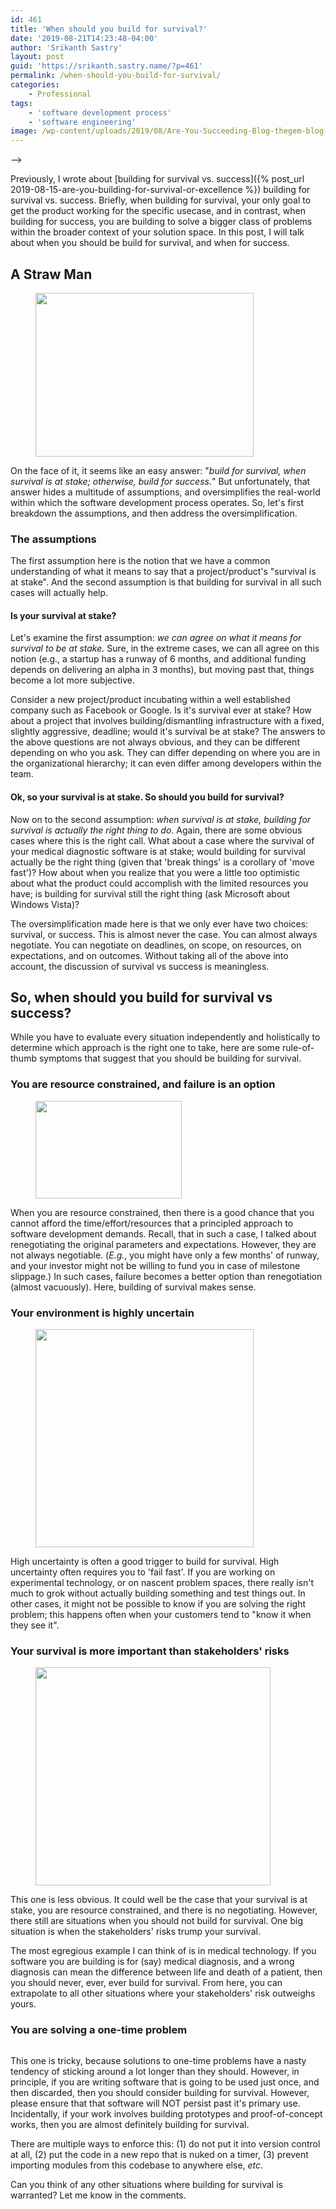 ```yaml
---
id: 461
title: 'When should you build for survival?'
date: '2019-08-21T14:23:48-04:00'
author: 'Srikanth Sastry'
layout: post
guid: 'https://srikanth.sastry.name/?p=461'
permalink: /when-should-you-build-for-survival/
categories:
    - Professional
tags:
    - 'software development process'
    - 'software engineering'
image: /wp-content/uploads/2019/08/Are-You-Succeeding-Blog-thegem-blog-default-1024x512.jpg
---
```


<!-- wp:image {"align":"center","id":463} -->
<!-- <div class="wp-block-image"><figure class="aligncenter"><img src="https://srikanth.sastry.name/wp-content/uploads/2019/08/Are-You-Succeeding-Blog-thegem-blog-default-1024x512.jpg" alt="" class="wp-image-463"/><!-- <figcaption>source: http://beaconbusinessmarketing.com/success-vs-survival/</figcaption> --> </figure></div> -->
<!-- /wp:image -->

<!-- wp:paragraph -->
Previously, I wrote about [building for survival vs. success]({% post_url 2019-08-15-are-you-building-for-survival-or-excellence %}) building for survival vs. success. Briefly, when building for survival, your only goal to get the product working for the specific usecase, and in contrast, when building for success, you are building to solve a bigger class of problems within the broader context of your solution space. In this post, I will talk about when you should be build for survival, and when for success.
<!-- /wp:paragraph -->

<!-- wp:more -->
<!--more-->
<!-- /wp:more -->

<!-- wp:heading -->
<h2>A Straw Man</h2>
<!-- /wp:heading -->

<!-- wp:image {"align":"center","id":464,"width":349,"height":262} -->
<div class="wp-block-image"><figure class="aligncenter is-resized"><img src="https://srikanth.sastry.name/wp-content/uploads/2019/08/Meet-You-Strawman.jpg" alt="" class="wp-image-464" width="349" height="262"/><!--<figcaption>source: https://prepareforchange.net/wp-content/uploads/2016/06/Meet-You-Strawman.jpg</figcaption>--></figure></div>
<!-- /wp:image -->

<!-- wp:paragraph -->
<p>On the face of it, it seems like an easy answer: "<em>build for survival, when survival is at stake; otherwise, build for success.</em>" But unfortunately, that answer hides a multitude of assumptions, and oversimplifies the real-world within which the software development process operates. So, let's first breakdown the assumptions, and then address the oversimplification.</p>
<!-- /wp:paragraph -->

<!-- wp:heading {"level":3} -->
<h3>The assumptions</h3>
<!-- /wp:heading -->

<!-- wp:paragraph -->
<p>The first assumption here is the notion that we have a common understanding of what it means to say that a project/product's "survival is at stake". And the second assumption is that building for survival in all such cases will actually help. </p>
<!-- /wp:paragraph -->

<!-- wp:heading {"level":4} -->
<h4>Is your survival at stake?</h4>
<!-- /wp:heading -->

<!-- wp:paragraph -->
<p> Let's examine the first assumption: <em>we can agree on what it means for survival to be at stake.</em> Sure, in the extreme cases, we can all agree on this notion (e.g., a startup has a runway of 6 months, and additional funding depends on delivering an alpha in 3 months), but moving past that, things become a lot more subjective. </p>
<!-- /wp:paragraph -->

<!-- wp:paragraph -->
<p>Consider a new project/product incubating within a well established company such as Facebook or Google. Is it's survival ever at stake? How about a project that involves building/dismantling infrastructure with a fixed, slightly aggressive, deadline; would it's survival be at stake? The answers to the above questions are not always obvious, and they can be different depending on who you ask. They can differ depending on where you are in the organizational hierarchy; it can even differ among developers within the team. </p>
<!-- /wp:paragraph -->

<!-- wp:heading {"level":4} -->
<h4>Ok, so your survival is at stake. So should you build for survival?</h4>
<!-- /wp:heading -->

<!-- wp:paragraph -->
<p>Now on to the second assumption: <em>when survival is at stake, building for survival is actually the right thing to do</em>. Again, there are some obvious cases where this is the right call. What about a case where the survival of your medical diagnostic software is at stake; would building for survival actually be the right thing (given that 'break things' is a corollary of 'move fast')?  How about when you realize that you were a little too optimistic about what the product could accomplish with the limited resources you have; is building for survival still the right thing (ask Microsoft about Windows Vista)?</p>
<!-- /wp:paragraph -->

<!-- wp:paragraph -->
<p>The oversimplification made here is that we only ever have two choices: survival, or success. This is almost never the case. You can almost always negotiate. You can negotiate on deadlines, on scope, on resources, on expectations, and on outcomes. Without taking all of the above into account, the discussion of survival vs success is meaningless. </p>
<!-- /wp:paragraph -->

<!-- wp:heading -->
<h2>So, when should you build for survival vs success?</h2>
<!-- /wp:heading -->

<!-- wp:paragraph -->
<p>While you have to evaluate every situation independently and holistically to determine which approach is the right one to take, here are some rule-of-thumb symptoms that suggest that you should be building for survival.</p>
<!-- /wp:paragraph -->

<!-- wp:heading {"level":3} -->
<h3>You are resource constrained, and failure is an option</h3>
<!-- /wp:heading -->

<!-- wp:image {"align":"center","id":465,"width":234,"height":156} -->
<div class="wp-block-image"><figure class="aligncenter is-resized"><img src="https://srikanth.sastry.name/wp-content/uploads/2019/08/product-resource-graphic01.png" alt="" class="wp-image-465" width="234" height="156"/><!-- <figcaption>source: https://www.triskellsoftware.com/wp-content/uploads/2016/01/product-resource-graphic01.png</figcaption> --></figure></div>
<!-- /wp:image -->

<!-- wp:paragraph -->
<p>When you are resource constrained, then there is a good chance that you cannot afford the time/effort/resources that a principled approach to software development demands. Recall, that in such a case, I talked about renegotiating the original parameters and expectations. However, they are not always negotiable. (<em>E.g.</em>, you might have only a few months' of runway, and your investor might not be willing to fund you in case of milestone slippage.) In such cases, failure becomes a better option than renegotiation (almost vacuously). Here, building of survival makes sense.</p>
<!-- /wp:paragraph -->

<!-- wp:heading {"level":3} -->
<h3>Your environment is highly uncertain</h3>
<!-- /wp:heading -->

<!-- wp:image {"align":"center","id":466,"width":349,"height":349} -->
<div class="wp-block-image"><figure class="aligncenter is-resized"><img src="https://srikanth.sastry.name/wp-content/uploads/2019/08/Uncertainty-Reigns-Supreme-for-Fixed-Income-Investors-in-2015-e1505506674364.png" alt="" class="wp-image-466" width="349" height="349"/> <!-- <figcaption>source: https://blogs.cfainstitute.org/investor/2015/09/08/uncertainty-reigns-supreme-for-fixed-income-investors-in-2015/</figcaption> --> </figure></div>
<!-- /wp:image -->

<!-- wp:paragraph -->
<p>High uncertainty is often a good trigger to build for survival. High uncertainty often requires you to 'fail fast'. If you are working on experimental technology, or on nascent problem spaces, there really isn't much to grok without actually building something and test things out. In other cases, it might not be possible to know if you are solving the right problem; this happens often when your customers tend to "know it when they see it".</p>
<!-- /wp:paragraph -->

<!-- wp:heading {"level":3} -->
<h3>Your survival is more important than stakeholders' risks</h3>
<!-- /wp:heading -->

<!-- wp:image {"align":"center","id":467,"width":376,"height":349} -->
<div class="wp-block-image"><figure class="aligncenter is-resized"><img src="https://srikanth.sastry.name/wp-content/uploads/2019/08/stakeholders.png" alt="" class="wp-image-467" width="376" height="349"/> <!-- <figcaption>source: https://corporatefinanceinstitute.com/resources/knowledge/finance/stakeholder/</figcaption> --> </figure></div>
<!-- /wp:image -->

<!-- wp:paragraph -->
<p>This one is less obvious. It could well be the case that your survival is at stake, you are resource constrained, and there is no negotiating. However, there still are situations when you should not build for survival. One big situation is when the stakeholders' risks trump your survival.</p>
<!-- /wp:paragraph -->

<!-- wp:paragraph -->
<p>The most egregious example I can think of is in medical technology. If you software you are building is for (say) medical diagnosis, and a wrong diagnosis can mean the difference between life and death of a patient, then you should never, ever, ever build for survival. From here, you can extrapolate to all other situations where your stakeholders' risk outweighs yours.</p>
<!-- /wp:paragraph -->

<!-- wp:heading {"level":3} -->
<h3>You are solving a one-time problem</h3>
<!-- /wp:heading -->

<!-- wp:image {"align":"center","id":468} -->
<div class="wp-block-image"><figure class="aligncenter"><img src="https://srikanth.sastry.name/wp-content/uploads/2019/08/Throw-away-Prototyping-Model.jpg" alt="" class="wp-image-468"/> <!-- <figcaption>source: https://prototypeinfo.com/evolutionary-prototyping-and-throw-away-prototyping/</figcaption>  --> </figure></div>
<!-- /wp:image -->

<!-- wp:paragraph -->
<p>This one is tricky, because solutions to one-time problems have a nasty tendency of sticking around a lot longer than they should. However, in principle, if you are writing software that is going to be used just once, and then discarded, then you should consider building for survival. However, please ensure that that software will NOT persist past it's primary use. Incidentally, if your work involves building prototypes and proof-of-concept works, then you are almost definitely building for survival.</p>
<!-- /wp:paragraph -->

<!-- wp:paragraph -->
<p>There are multiple ways to enforce this: (1) do not put it into version control at all, (2) put the code in a new repo that is nuked on a timer, (3) prevent importing modules from this codebase to anywhere else, <em>etc</em>.</p>
<!-- /wp:paragraph -->

<!-- wp:paragraph -->
<p>Can you think of any other situations where building for survival is warranted? Let me know in the comments.</p>
<!-- /wp:paragraph -->